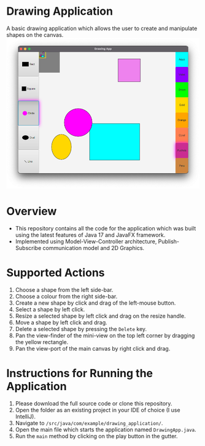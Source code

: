 # Drawing Application
A basic drawing application which allows the user to create and manipulate shapes on the canvas.
![Screenshot](images/image1.png)

# Overview
* This repository contains all the code for the application which was built using the latest 
features of Java 17 and JavaFX framework. 
* Implemented using Model-View-Controller architecture, Publish-Subscribe communication model and 2D Graphics.

# Supported Actions
1) Choose a shape from the left side-bar.
2) Choose a colour from the right side-bar.
3) Create a new shape by click and drag of the left-mouse button.
4) Select a shape by left click.
5) Resize a selected shape by left click and drag on the resize handle. 
6) Move a shape by left click and drag.
7) Delete a selected shape by pressing the `Delete` key.
8) Pan the view-finder of the mini-view on the top left corner by dragging the yellow rectangle.
9) Pan the view-port of the main canvas by right click and drag. 

# Instructions for Running the Application
1) Please download the full source code or clone this repository. 
2) Open the folder as an existing project in your IDE of choice (I use IntelliJ).
3) Navigate to `/src/java/com/example/drawing_application/`.
4) Open the main file which starts the application named `DrawingApp.java`.
5) Run the `main` method by clicking on the play button in the gutter.
